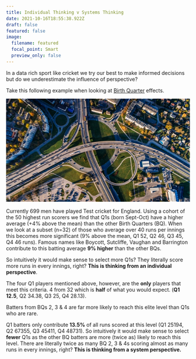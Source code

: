 ```yaml
---
title: Individual Thinking v Systems Thinking
date: 2021-10-16T18:55:38.922Z
draft: false
featured: false
image:
  filename: featured
  focal_point: Smart
  preview_only: false
---
```

In a data rich sport like cricket we try our best to make informed decisions but do we underestimate the influence of perspective?

Take this following example when looking at [Birth Quarter](https://onemoresummer.co.uk/post/what-is-birth-quarter/) effects.

![](pexels-aleksejs-bergmanis-681335.jpg)

Currently 699 men have played Test cricket for England. Using a cohort of the 50 highest run scorers we find that Q1s (born Sept-Oct) have a higher average (+4% above the mean) than the other Birth Quarters (BQ). When we look at a subset (n=32) of those who average over 40 runs per innings this becomes more significant (9% above the mean, Q1 52, Q2 46, Q3 45, Q4 46 runs). Famous names like Boycott, Sutcliffe, Vaughan and Barrington contribute to this batting average **9% higher** than the other BQs.

So intuitively it would make sense to select more Q1s? They literally score more runs in every innings, right? **This is thinking from an individual perspective**.

The four Q1 players mentioned above, however, are the **only** players that meet this criteria. 4 from 32 which is **half** of what you would expect. (**Q1** **12.5**, Q2 34.38, Q3 25, Q4 28.13). 

Batters from BQs 2, 3 & 4 are far more likely to reach this elite level than Q1s who are rare.

Q1 batters only contribute **13.5%** of all runs scored at this level (Q1 25194, Q2 67355, Q3 45411, Q4 48731). So intuitively it would make sense to select **fewer** Q1s as the other BQ batters are more (twice as) likely to reach this level. There are literally twice as many BQ 2, 3 & 4s scoring almost as many runs in every innings, right? **This is thinking from a system perspective.**